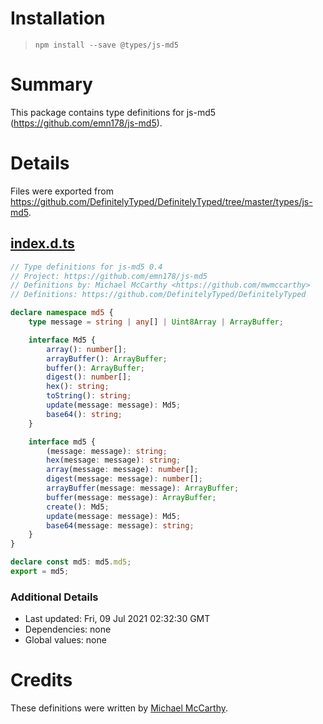 # Installation
> `npm install --save @types/js-md5`

# Summary
This package contains type definitions for js-md5 (https://github.com/emn178/js-md5).

# Details
Files were exported from https://github.com/DefinitelyTyped/DefinitelyTyped/tree/master/types/js-md5.
## [index.d.ts](https://github.com/DefinitelyTyped/DefinitelyTyped/tree/master/types/js-md5/index.d.ts)
````ts
// Type definitions for js-md5 0.4
// Project: https://github.com/emn178/js-md5
// Definitions by: Michael McCarthy <https://github.com/mwmccarthy>
// Definitions: https://github.com/DefinitelyTyped/DefinitelyTyped

declare namespace md5 {
    type message = string | any[] | Uint8Array | ArrayBuffer;

    interface Md5 {
        array(): number[];
        arrayBuffer(): ArrayBuffer;
        buffer(): ArrayBuffer;
        digest(): number[];
        hex(): string;
        toString(): string;
        update(message: message): Md5;
        base64(): string;
    }

    interface md5 {
        (message: message): string;
        hex(message: message): string;
        array(message: message): number[];
        digest(message: message): number[];
        arrayBuffer(message: message): ArrayBuffer;
        buffer(message: message): ArrayBuffer;
        create(): Md5;
        update(message: message): Md5;
        base64(message: message): string;
    }
}

declare const md5: md5.md5;
export = md5;

````

### Additional Details
 * Last updated: Fri, 09 Jul 2021 02:32:30 GMT
 * Dependencies: none
 * Global values: none

# Credits
These definitions were written by [Michael McCarthy](https://github.com/mwmccarthy).

